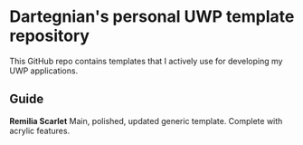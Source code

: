 # Dartegnian's personal UWP template repository

This GitHub repo contains templates that I actively use for developing my UWP applications.

## Guide

**Remilia Scarlet**
Main, polished, updated generic template. Complete with acrylic features.